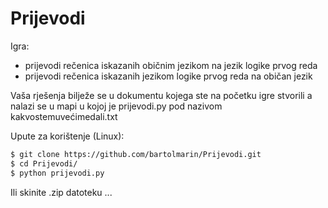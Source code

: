# Prijevodi


Igra:
- prijevodi rečenica iskazanih običnim jezikom na jezik logike prvog reda
- prijevodi rečenica iskazanih jezikom logike prvog reda na običan jezik

Vaša rješenja bilježe se u dokumentu kojega ste na početku igre stvorili a nalazi se u mapi u kojoj je prijevodi.py pod nazivom kakvostemuvećimedali.txt


Upute za korištenje (Linux):

``` bash
$ git clone https://github.com/bartolmarin/Prijevodi.git
$ cd Prijevodi/
$ python prijevodi.py
```




Ili skinite .zip datoteku ...
